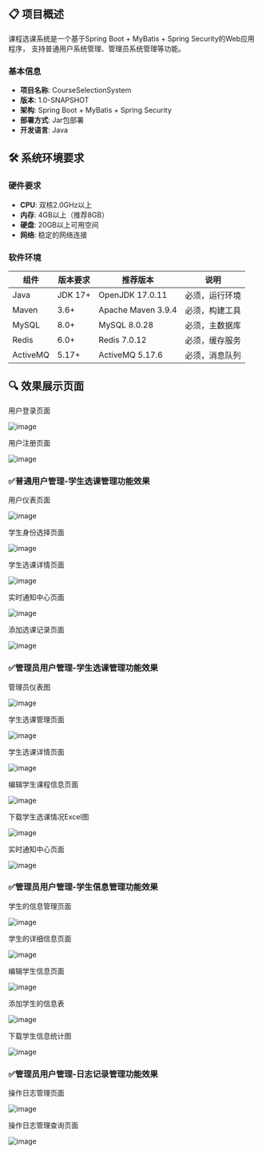 ## 📋 项目概述

课程选课系统是一个基于Spring Boot + MyBatis + Spring Security的Web应用程序，
支持普通用户系统管理、管理员系统管理等功能。

### 基本信息
- **项目名称**: CourseSelectionSystem
- **版本**: 1.0-SNAPSHOT  
- **架构**: Spring Boot + MyBatis + Spring Security
- **部署方式**: Jar包部署
- **开发语言**: Java

## 🛠️ 系统环境要求

### 硬件要求
- **CPU**: 双核2.0GHz以上
- **内存**: 4GB以上（推荐8GB）
- **硬盘**: 20GB以上可用空间
- **网络**: 稳定的网络连接

### 软件环境
| 组件 | 版本要求 | 推荐版本 | 说明 |
|------|----------|----------|------|
| Java | JDK 17+ | OpenJDK 17.0.11 | 必须，运行环境 |
| Maven | 3.6+ | Apache Maven 3.9.4 | 必须，构建工具 |
| MySQL | 8.0+ | MySQL 8.0.28 | 必须，主数据库 |
| Redis | 6.0+ | Redis 7.0.12 | 必须，缓存服务 |
| ActiveMQ | 5.17+ | ActiveMQ 5.17.6 | 必须，消息队列 |

## 🔍 效果展示页面
用户登录页面

![image](https://github.com/user-attachments/assets/02bb54c6-3c2a-410b-913e-74b62151c053)

用户注册页面

![image](https://github.com/user-attachments/assets/5c4e22cd-c2d5-4d1f-becb-d3dc488295b1)

### ✅普通用户管理-学生选课管理功能效果 

用户仪表页面

![image](https://github.com/user-attachments/assets/44468b19-6b7d-4b7a-bf1f-6ef068c0f942)

学生身份选择页面

![image](https://github.com/user-attachments/assets/70690ec0-b109-433f-8948-71ae9fa6b160)

学生选课详情页面

![image](https://github.com/user-attachments/assets/62fd0274-d375-4d4a-9cad-b002b3eb345d)

实时通知中心页面

![image](https://github.com/user-attachments/assets/a8ff129a-ed06-4617-bb43-5be3df791881)

添加选课记录页面

![image](https://github.com/user-attachments/assets/205559ba-8a66-4fbf-8d77-30f5b5d8e206)

### ✅管理员用户管理-学生选课管理功能效果

管理员仪表图

![image](https://github.com/user-attachments/assets/25460382-ba89-4517-b5d0-88baa988c4cc)

学生选课管理页面

![image](https://github.com/user-attachments/assets/40555137-610d-40d8-9b0d-b019be45c878)

学生选课详情页面

![image](https://github.com/user-attachments/assets/7c8d495e-9099-4797-886d-c7ff270592c6)

编辑学生课程信息页面

![image](https://github.com/user-attachments/assets/f6b0e872-8471-4729-8c4d-b5927ec0e278)

下载学生选课情况Excel图

![image](https://github.com/user-attachments/assets/9df1a147-d9c5-48ff-91a8-ee6ba030a09d)

实时通知中心页面

![image](https://github.com/user-attachments/assets/20d2dad6-02f0-4eef-b016-a872effe6773)

### ✅管理员用户管理-学生信息管理功能效果

学生的信息管理页面

![image](https://github.com/user-attachments/assets/35171b81-90ec-4877-a4ae-39d44e0a9e5d)

学生的详细信息页面

![image](https://github.com/user-attachments/assets/a9e4077b-5b88-478b-bb2b-f53cbd7ae151)

编辑学生信息页面

![image](https://github.com/user-attachments/assets/4653d96c-0ce2-4f0b-a4d3-aca3e6637ad5)

添加学生的信息表

![image](https://github.com/user-attachments/assets/58eea1ff-6c33-42a1-bb27-641df81fdc57)

下载学生信息统计图

![image](https://github.com/user-attachments/assets/c54642fa-8534-4a6a-a861-0a8035395cf7)

### ✅管理员用户管理-日志记录管理功能效果

操作日志管理页面

![image](https://github.com/user-attachments/assets/56c44533-2551-4237-86af-5e2414393486)

操作日志管理查询页面

![image](https://github.com/user-attachments/assets/ee7213e8-a5f2-48ec-af82-61267fe63b6a)

 


